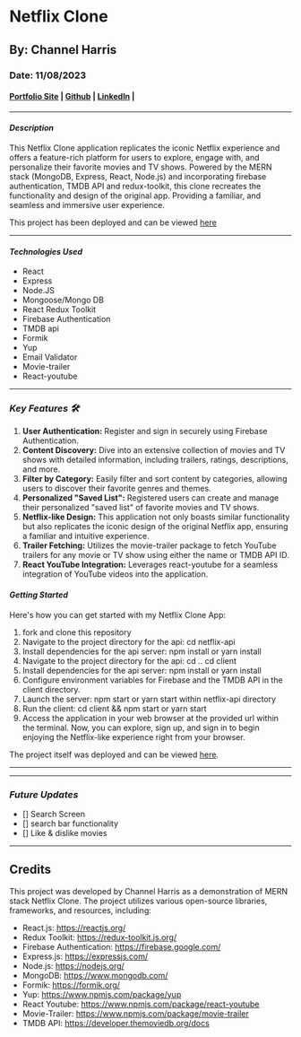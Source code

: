 # Netflix Clone

## By: Channel Harris

### Date: 11/08/2023

#### [Portfolio Site](https://www.channelharris.com/) | [Github](https://github.com/NellyNel520) | [LinkedIn](https://www.linkedin.com/in/channelharris/) | 

***

#### ***Description***

This Netflix Clone application replicates the iconic Netflix experience and offers a feature-rich platform for users to explore, engage with, and personalize their favorite movies and TV shows. Powered by the MERN stack (MongoDB, Express, React, Node.js) and incorporating firebase authentication, TMDB API and redux-toolkit, this clone recreates the functionality and design of the original app. Providing a familiar, and seamless and immersive user experience.

This project has been deployed and can be viewed [here](https://netfilx-ui.onrender.com/)
***

#### ***Technologies Used*** 

* React
* Express 
* Node.JS
* Mongoose/Mongo DB
* React Redux Toolkit
* Firebase Authentication
* TMDB api
* Formik
* Yup
* Email Validator
* Movie-trailer
* React-youtube

***

### ***Key Features 🛠️***

1. **User Authentication:** Register and sign in securely using Firebase Authentication.
2. **Content Discovery:** Dive into an extensive collection of movies and TV shows with detailed information, including trailers, ratings, descriptions, and more.
3. **Filter by Category:** Easily filter and sort content by categories, allowing users to discover their favorite genres and themes.
4. **Personalized "Saved List":** Registered users can create and manage their personalized "saved list" of favorite movies and TV shows.
5. **Netflix-like Design:** This application not only boasts similar functionality but also replicates the iconic design of the original Netflix app, ensuring a familiar and intuitive experience.
6. **Trailer Fetching:** Utilizes the movie-trailer package to fetch YouTube trailers for any movie or TV show using either the name or TMDB API ID.
7. **React YouTube Integration:** Leverages react-youtube for a seamless integration of YouTube videos into the application.


#### ***Getting Started***

Here's how you can get started with my Netflix Clone App:

1. fork and clone this repository
2. Navigate to the project directory for the api: cd netflix-api
3. Install dependencies for the api server: npm install or yarn install
4. Navigate to the project directory for the api: cd .. cd client
5. Install dependencies for the api server: npm install or yarn install
6. Configure environment variables for Firebase and the TMDB API in the client directory.
7. Launch the server: npm start or yarn start within netflix-api directory
8. Run the client: cd client && npm start or yarn start
9. Access the application in your web browser at the provided url within the terminal.
Now, you can explore, sign up, and sign in to begin enjoying the Netflix-like experience right from your browser.


The project itself was deployed and can be viewed [here](https://netfilx-ui.onrender.com/).

***

*** 

### ***Future Updates***

- [] Search Screen
- [] search bar functionality
- [] Like  & dislike movies


***

## Credits

This project was developed by Channel Harris as a demonstration of MERN stack Netflix Clone. The project utilizes various open-source libraries, frameworks, and resources, including:

* React.js: https://reactjs.org/
* Redux Toolkit: https://redux-toolkit.js.org/
* Firebase Authentication: https://firebase.google.com/
* Express.js: https://expressjs.com/
* Node.js: https://nodejs.org/
* MongoDB: https://www.mongodb.com/
* Formik: https://formik.org/
* Yup: https://www.npmjs.com/package/yup
* React Youtube: https://www.npmjs.com/package/react-youtube
* Movie-Trailer: https://www.npmjs.com/package/movie-trailer
* TMDB API: https://developer.themoviedb.org/docs

